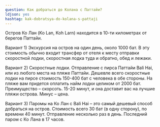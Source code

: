 ```yaml
---
question: Как добраться до Колана с Паттайи?
ldjson: yes
hashtag: kak-dobratsya-do-kolana-s-pattaji
---
```


Остров Ко Лан (Ko Lan, Koh Larn) находится в 10-ти километрах от берегов Паттайи.

Вариант 1) Экскурсия на остров на один день, около 1000 бат. В эту стоимость обычно входит трансфер от отеля к месту отправки скоростной лодки, скоростная лодка туда и обратно, обед и лежаки.

Вариант 2) Скоростные лодки. Отправление с пирса Паттайи Bali Hai, или из любого места на пляже Паттайи. Дешевле всего скоростные лодки на пирсе стоимость 150-400 бат с человека в обе стороны. На пляже вам придется оплатить найм лодки целиком от 2000 бат. Преимущество – скорсоть. 15-20 минут, и она доставит вас на лучшие пляжи острова. Минус – цена.

Вариант 3) Паромы на Ко Лан с Bali Hai – это самый дешевый способ добраться на остров. Стоимость всего 30 бат (в одну сторону), по времени 40 минут. Отправление несколько раз в день. Последний паром с Ко Лана в 17 часов.
